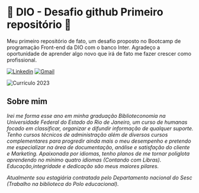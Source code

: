 # 🌠  DIO - Desafio github Primeiro repositório  🌠

Meu primeiro repositório de fato, um desafio proposto no Bootcamp de programação Front-end da DIO com o banco Inter. Agradeço a oportunidade de aprender algo novo que irá de fato me fazer crescer como profissional.

[![Linkedin](https://img.shields.io/badge/LinkedIn-0077B5?style=for-the-badge&logo=linkedin&logoColor=white)](https://www.linkedin.com/in/larissaricardo/)
[![Gmail](https://img.shields.io/badge/Gmail-D14836?style=for-the-badge&logo=gmail&logoColor=white)](larissaricardo307@gmail.com)

![Currículo 2023](https://drive.google.com/file/d/1EKKesyFuvgjP1By6GJGJn9qrZo6LphtV/view?usp=sharing)
## Sobre mim

_Irei me forma esse ano em minha graduação Biblioteconomia na Universidade Federal do Estado do Rio de Janeiro, um curso de humanas focado em classificar, organizar e difundir informação de qualquer suporte. Tenho cursos técnicos de administração além de diversos cursos complementares para progredir ainda mais o meu desempenho e pretendo me especializar na área de documentação, análise e satisfação do cliente e Marketing. Apaixonada por idiomas, tenho planos de me tornar poliglota aprendendo no mínimo quatro idiomas (Contando com Libras). Educação,integridade e dedicação são meus maiores pilares._

_Atualmente sou estagiária contratada pelo Departamento nacional do Sesc (Trabalho na biblioteca do Polo educacional)._
